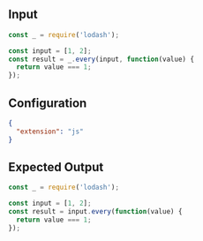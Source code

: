 
## Input
```javascript input
const _ = require('lodash');

const input = [1, 2];
const result = _.every(input, function(value) {
  return value === 1;
});
```

## Configuration
```json configuration
{
  "extension": "js"
}
```

## Expected Output
```javascript expected output
const _ = require('lodash');

const input = [1, 2];
const result = input.every(function(value) {
  return value === 1;
});
```
